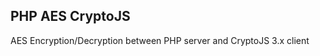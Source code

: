 PHP AES CryptoJS
----------------

AES Encryption/Decryption between PHP server and CryptoJS 3.x client
